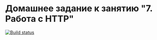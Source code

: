 # Домашнее задание к занятию "7. Работа с HTTP"

[![Build status](https://ci.appveyor.com/api/projects/status/39b8vu8a5nu1jtrc?svg=true)](https://ci.appveyor.com/project/Nick-Major/helpdesk)
